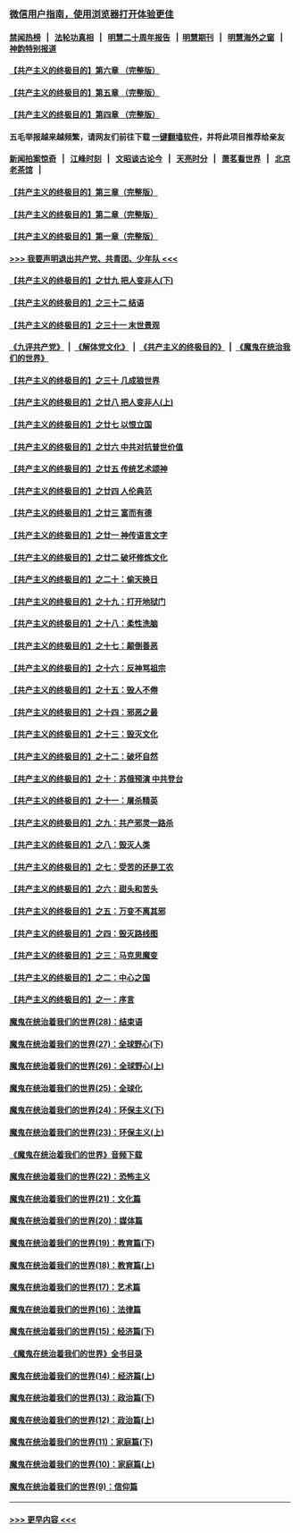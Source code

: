 ### [微信用户指南，使用浏览器打开体验更佳](https://github.com/gfw-breaker/banned-news1/blob/master/indexes/wechat-guide.md?t=0)
#### [禁闻热榜](热点新闻.md?t=0)  &nbsp;&nbsp;|&nbsp;&nbsp; [法轮功真相](https://github.com/gfw-breaker/truth/blob/master/README.md?t=0) &nbsp;&nbsp;|&nbsp;&nbsp; [明慧二十周年报告](https://github.com/gfw-breaker/mh-reports/blob/master/README.md?t=0) &nbsp;&nbsp;|&nbsp;&nbsp;[明慧期刊](https://github.com/gfw-breaker/mh-qikan) &nbsp;&nbsp;|&nbsp;&nbsp; [明慧海外之窗](https://github.com/gfw-breaker/mh-news/blob/master/README.md?t=0) &nbsp;&nbsp;|&nbsp;&nbsp; [神韵特别报道](https://github.com/gfw-breaker/mh-news/blob/master/shenyun.md?t=0)
#### [【共产主义的终极目的】第六章 （完整版）](../pages/nsc422/n11428913.md?t=02041044) 
#### [【共产主义的终极目的】第五章 （完整版）](../pages/nsc422/n11428912.md?t=02041044) 
#### [【共产主义的终极目的】第四章 （完整版）](../pages/nsc422/n11428907.md?t=02041044) 
#### 五毛举报越来越频繁，请网友们前往下载 [一键翻墙软件](https://github.com/gfw-breaker/ssr-accounts)，并将此项目推荐给亲友
#### [新闻拍案惊奇](https://github.com/gfw-breaker/banned-news1/blob/master/pages/link4.md) &nbsp;&nbsp;|&nbsp;&nbsp; [江峰时刻](https://github.com/gfw-breaker/banned-news1/blob/master/pages/link4.md) &nbsp;&nbsp;|&nbsp;&nbsp; [文昭谈古论今](https://github.com/gfw-breaker/banned-news1/blob/master/pages/link4.md) &nbsp;&nbsp;|&nbsp;&nbsp; [天亮时分](https://github.com/gfw-breaker/banned-news1/blob/master/pages/link4.md) &nbsp;&nbsp;|&nbsp;&nbsp; [萧茗看世界](https://github.com/gfw-breaker/banned-news1/blob/master/pages/link4.md) &nbsp;&nbsp;|&nbsp;&nbsp; [北京老茶馆](https://github.com/gfw-breaker/banned-news1/blob/master/pages/link4.md) &nbsp;&nbsp;|&nbsp;&nbsp; 
#### [【共产主义的终极目的】第三章（完整版）](../pages/nsc422/n11428848.md?t=02041044) 
#### [【共产主义的终极目的】第二章（完整版）](../pages/nsc422/n11428831.md?t=02041044) 
#### [【共产主义的终极目的】第一章（完整版）](../pages/nsc422/n11417651.md?t=02041044) 
#### [>>> 我要声明退出共产党、共青团、少年队 <<<](https://github.com/begood0513/goodnews/blob/master/quit/letter.md) 
#### [【共产主义的终极目的】之廿九 把人变非人(下)](../pages/nsc422/n11344140.md?t=02041044) 
#### [【共产主义的终极目的】之三十二 结语](../pages/nsc422/n11360535.md?t=02041044) 
#### [【共产主义的终极目的】之三十一 末世景观](../pages/nsc422/n11351129.md?t=02041044) 
#### [《九评共产党》](https://github.com/begood0513/9ping.md/blob/master/README.md) &nbsp;|&nbsp; [《解体党文化》](../../../../jtdwh.md/blob/master/README.md)  &nbsp;|&nbsp; [《共产主义的终极目的》](../../../../gczydzjmd.md/blob/master/README.md) &nbsp;|&nbsp; [《魔鬼在统治我们的世界》](../../../../mgztzwmdsj.md/blob/master/README.md) 
#### [【共产主义的终极目的】之三十 几成狼世界](../pages/nsc422/n11348280.md?t=02041044) 
#### [【共产主义的终极目的】之廿八 把人变非人(上)](../pages/nsc422/n11340492.md?t=02041044) 
#### [【共产主义的终极目的】之廿七 以恨立国](../pages/nsc422/n11336944.md?t=02041044) 
#### [【共产主义的终极目的】之廿六 中共对抗普世价值](../pages/nsc422/n11324785.md?t=02041044) 
#### [【共产主义的终极目的】之廿五 传统艺术颂神](../pages/nsc422/n11296396.md?t=02041044) 
#### [【共产主义的终极目的】之廿四 人伦典范](../pages/nsc422/n11296397.md?t=02041044) 
#### [【共产主义的终极目的】之廿三 富而有德](../pages/nsc422/n11283598.md?t=02041044) 
#### [【共产主义的终极目的】之廿一 神传语言文字](../pages/nsc422/n11263265.md?t=02041044) 
#### [【共产主义的终极目的】之廿二 破坏修炼文化](../pages/nsc422/n11245728.md?t=02041044) 
#### [【共产主义的终极目的】之二十：偷天换日](../pages/nsc422/n11238846.md?t=02041044) 
#### [【共产主义的终极目的】之十九：打开地狱门](../pages/nsc422/n11206376.md?t=02041044) 
#### [【共产主义的终极目的】之十八：柔性洗脑](../pages/nsc422/n11199994.md?t=02041044) 
#### [【共产主义的终极目的】之十七：颠倒善恶](../pages/nsc422/n11179782.md?t=02041044) 
#### [【共产主义的终极目的】之十六：反神骂祖宗](../pages/nsc422/n11166798.md?t=02041044) 
#### [【共产主义的终极目的】之十五：毁人不倦](../pages/nsc422/n11166792.md?t=02041044) 
#### [【共产主义的终极目的】之十四：邪恶之最](../pages/nsc422/n11150249.md?t=02041044) 
#### [【共产主义的终极目的】之十三：毁灭文化](../pages/nsc422/n11135227.md?t=02041044) 
#### [【共产主义的终极目的】之十二：破坏自然](../pages/nsc422/n11135214.md?t=02041044) 
#### [【共产主义的终极目的】之十：苏俄预演 中共登台](../pages/nsc422/n11118424.md?t=02041044) 
#### [【共产主义的终极目的】之十一：屠杀精英](../pages/nsc422/n11118442.md?t=02041044) 
#### [【共产主义的终极目的】之九：共产邪灵一路杀](../pages/nsc422/n11114139.md?t=02041044) 
#### [【共产主义的终极目的】之八：毁灭人类](../pages/nsc422/n11108503.md?t=02041044) 
#### [【共产主义的终极目的】之七：受苦的还是工农](../pages/nsc422/n11101809.md?t=02041044) 
#### [【共产主义的终极目的】之六：甜头和苦头](../pages/nsc422/n11096971.md?t=02041044) 
#### [【共产主义的终极目的】之五：万变不离其邪](../pages/nsc422/n11091285.md?t=02041044) 
#### [【共产主义的终极目的】之四：毁灭路线图](../pages/nsc422/n11086284.md?t=02041044) 
#### [【共产主义的终极目的】之三：马克思魔变](../pages/nsc422/n11061941.md?t=02041044) 
#### [【共产主义的终极目的】之二：中心之国](../pages/nsc422/n11047728.md?t=02041044) 
#### [【共产主义的终极目的】之一：序言](../pages/nsc422/n11086077.md?t=02041044) 
#### [魔鬼在统治着我们的世界(28)：结束语](../pages/nsc422/n10936246.md?t=02041044) 
#### [魔鬼在统治着我们的世界(27)：全球野心(下)](../pages/nsc422/n10928319.md?t=02041044) 
#### [魔鬼在统治着我们的世界(26)：全球野心(上)](../pages/nsc422/n10900318.md?t=02041044) 
#### [魔鬼在统治着我们的世界(25)：全球化](../pages/nsc422/n10788205.md?t=02041044) 
#### [魔鬼在统治着我们的世界(24)：环保主义(下)](../pages/nsc422/n10695307.md?t=02041044) 
#### [魔鬼在统治着我们的世界(23)：环保主义(上)](../pages/nsc422/n10688613.md?t=02041044) 
#### [《魔鬼在统治着我们的世界》音频下载](../pages/nsc422/n10635553.md?t=02041044) 
#### [魔鬼在统治着我们的世界(22)：恐怖主义](../pages/nsc422/n10614727.md?t=02041044) 
#### [魔鬼在统治着我们的世界(21)：文化篇](../pages/nsc422/n10597706.md?t=02041044) 
#### [魔鬼在统治着我们的世界(20)：媒体篇](../pages/nsc422/n10586579.md?t=02041044) 
#### [魔鬼在统治着我们的世界(19)：教育篇(下)](../pages/nsc422/n10564808.md?t=02041044) 
#### [魔鬼在统治着我们的世界(18)：教育篇(上)](../pages/nsc422/n10526970.md?t=02041044) 
#### [魔鬼在统治着我们的世界(17)：艺术篇](../pages/nsc422/n10499093.md?t=02041044) 
#### [魔鬼在统治着我们的世界(16)：法律篇](../pages/nsc422/n10485969.md?t=02041044) 
#### [魔鬼在统治着我们的世界(15)：经济篇(下)](../pages/nsc422/n10469975.md?t=02041044) 
#### [《魔鬼在统治着我们的世界》全书目录](../pages/nsc422/n10464261.md?t=02041044) 
#### [魔鬼在统治着我们的世界(14)：经济篇(上)](../pages/nsc422/n10457370.md?t=02041044) 
#### [魔鬼在统治着我们的世界(13)：政治篇(下)](../pages/nsc422/n10448270.md?t=02041044) 
#### [魔鬼在统治着我们的世界(12)：政治篇(上)](../pages/nsc422/n10444576.md?t=02041044) 
#### [魔鬼在统治着我们的世界(11)：家庭篇(下)](../pages/nsc422/n10440961.md?t=02041044) 
#### [魔鬼在统治着我们的世界(10)：家庭篇(上)](../pages/nsc422/n10435448.md?t=02041044) 
#### [魔鬼在统治着我们的世界(9)：信仰篇](../pages/nsc422/n10432159.md?t=02041044) 

----
#### [ >>> 更早内容 <<< ](../indexes/nsc422-earlier.md)
